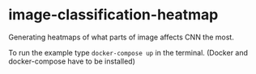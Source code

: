 # image-classification-heatmap
Generating heatmaps of what parts of image affects CNN the most.

To run the example type `docker-compose up` in the terminal. (Docker and docker-compose have to be installed)
